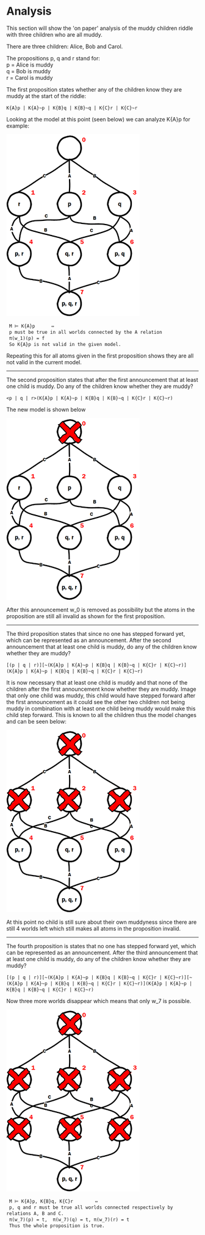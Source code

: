 # Analysis

This section will show the 'on paper' analysis of the muddy children riddle with three children who are all muddy. 

There are three children: Alice, Bob and Carol. 

The propositions p, q and r stand for:  
p = Alice is muddy  
q = Bob is muddy  
r = Carol is muddy  

The first proposition states whether any of the children know they are muddy at the start of the riddle:

```plain
K{A}p | K{A}~p | K{B}q | K{B}~q | K{C}r | K{C}~r
```

Looking at the model at this point (seen below) we can analyze K{A}p for example:


<img src="fullgraph.png" alt="model"
	title="model" width="350" />

```plain
 M ⊨ K{A}p    	⇔ 
 p must be true in all worlds connected by the A relation
 π(w_1)(p) = f
 So K{A}p is not valid in the given model.
 ```
 
Repeating this for all atoms given in the first proposition shows they are all not valid in the current model.

------------------------------------------------------------------------------------------------------------------

The second proposition states that after the first announcement that at least one child is muddy. Do any of the children know whether they are muddy?

```plain
<p | q | r>(K{A}p | K{A}~p | K{B}q | K{B}~q | K{C}r | K{C}~r)
```

The new model is shown below

<img src="fullgraph_1.png" alt="model"
	title="model" width="350" />

After this announcement w_0 is removed as possibility but the atoms in the proposition are still all invalid as shown for the first proposition.

-----------------------------------------------------------------------------------------------------------------

The third proposition states that since no one has stepped forward yet, which can be represented as an announcement. After the second announcement that at least one child is muddy, do any of the children know whether they are muddy?

```plain
[(p | q | r)][~(K{A}p | K{A}~p | K{B}q | K{B}~q | K{C}r | K{C}~r)](K{A}p | K{A}~p | K{B}q | K{B}~q | K{C}r | K{C}~r)
```

It is now necessary that at least one child is muddy and that none of the children after the first announcement know whether they are muddy. Image that only one child was muddy, this child would have stepped forward after the first announcement as it could see the other two children not being muddy in combination with at least one child being muddy would make this child step forward. This is known to all the children thus the model changes and can be seen below:

<img src="fullgraph_2.png" alt="model"
	title="model" width="350" />


At this point no child is still sure about their own muddyness since there are still 4 worlds left which still makes all atoms in the proposition invalid.

--------------------------------------------------------------------------------------------------------------------

The fourth proposition is states that no one has stepped forward yet, which can be represented as an announcement. After the third announcement that at least one child is muddy, do any of the children know whether they are muddy?

```plain
[(p | q | r)][~(K{A}p | K{A}~p | K{B}q | K{B}~q | K{C}r | K{C}~r)][~(K{A}p | K{A}~p | K{B}q | K{B}~q | K{C}r | K{C}~r)](K{A}p | K{A}~p | K{B}q | K{B}~q | K{C}r | K{C}~r)
```

Now three more worlds disappear which means that only w_7 is possible.

<img src="fullgraph_3.png" alt="model"
	title="model" width="350" />

```plain
 M ⊨ K{A}p, K{B}q, K{C}r    	⇔
 p, q and r must be true all worlds connected respectively by relations A, B and C.
 π(w_7)(p) = t,  π(w_7)(q) = t, π(w_7)(r) = t
 Thus the whole proposition is true.
 ```
 



 
